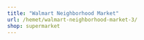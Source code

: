 ```yaml
---
title: "Walmart Neighborhood Market"
url: /hemet/walmart-neighborhood-market-3/
shop: supermarket
---
```

